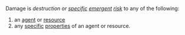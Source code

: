 Damage is *destruction* *or [specific](https://github.com/gcassel/Modular-Organization-Terminology/blob/master/terms/specific.md) [emergent](https://github.com/gcassel/Modular-Organization-Terminology/blob/master/terms/emergent.md) [risk](https://github.com/gcassel/Modular-Organization-Terminology/blob/master/terms/risk.md)* to any of the following:
1. an [agent](https://github.com/gcassel/Modular-Organization-Terminology/blob/master/terms/agent.md) or [resource](https://github.com/gcassel/Modular-Organization-Terminology/blob/master/terms/resource.md)
2. any [specific](https://github.com/gcassel/Modular-Organization-Terminology/blob/master/terms/specific.md) [properties](https://github.com/gcassel/Modular-Organization-Terminology/blob/master/terms/property.md) of an agent or resource.
